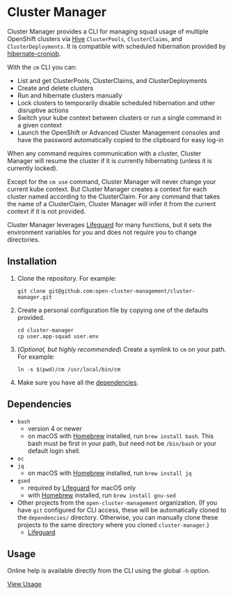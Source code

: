 # Cluster Manager

Cluster Manager provides a CLI for managing squad usage of multiple OpenShift clusters via [Hive](https://github.com/openshift/hive) `ClusterPools`, `ClusterClaims`, and `ClusterDeployments`. It is compatible with scheduled hibernation provided by [hibernate-cronjob](https://github.com/open-cluster-management/hibernate-cronjob).

With the `cm` CLI you can:
- List and get ClusterPools, ClusterClaims, and ClusterDeployments
- Create and delete clusters
- Run and hibernate clusters manually
- Lock clusters to temporarily disable scheduled hibernation and other disruptive actions
- Switch your kube context between clusters or run a single command in a given context
- Launch the OpenShift or Advanced Cluster Management consoles and have the password automatically copied to the clipboard for easy log-in

When any command requires communication with a cluster, Cluster Manager will resume the cluster if it is currently hibernating (unless it is currently locked).

Except for the `cm use` command, Cluster Manager will never change your current kube context. But Cluster Manager creates a context for each cluster named according to the ClusterClaim. For any command that takes the name of a ClusterClaim, Cluster Manager will infer it from the current context if it is not provided.

Cluster Manager leverages [Lifeguard](https://github.com/open-cluster-management/lifeguard) for many functions, but it sets the environment variables for you and does not require you to change directories.

## Installation

1. Clone the repository. For example:
   ```
   git clone git@github.com:open-cluster-management/cluster-manager.git
   ```
1. Create a personal configuration file by copying one of the defaults provided.
   ```
   cd cluster-manager
   cp user.app-squad user.env
   ```
1. (_Optional, but highly recommended_) Create a symlink to `cm` on your path. For example:
   ```
   ln -s $(pwd)/cm /usr/local/bin/cm
   ```
1. Make sure you have all the [dependencies](#dependencies).

## Dependencies

- `bash` 
   - version 4 or newer
   - on macOS with [Homebrew](https://brew.sh/) installed, run `brew install bash`. This bash must be first in your path, but need not be `/bin/bash` or your default login shell.
- `oc`
- `jq`
  - on macOS with [Homebrew](https://brew.sh/) installed, run `brew install jq`
- `gsed`
  - required by [Lifeguard](https://github.com/open-cluster-management/lifeguard) for macOS only
  - with [Homebrew](https://brew.sh/) installed, run `brew install gnu-sed`
- Other projects from the `open-cluster-management` organization. (If you have `git` configured for CLI access, these will be automatically cloned to the `dependencies/` directory. Otherwise, you can manually clone these projects to the same directory where you cloned `cluster-manager`.)
  - [Lifeguard](https://github.com/open-cluster-management/lifeguard)

## Usage

Online help is available directly from the CLI using the global `-h` option.

[View Usage](./USAGE.md)
